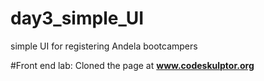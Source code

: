 # day3_simple_UI
simple UI for registering Andela bootcampers

#Front end lab:
Cloned the page at **www.codeskulptor.org**

